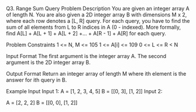 Q3. Range Sum Query
Problem Description
You are given an integer array A of length N.
You are also given a 2D integer array B with dimensions M x 2, where each row denotes a [L, R] query.
For each query, you have to find the sum of all elements from L to R indices in A (0 - indexed).
More formally, find A[L] + A[L + 1] + A[L + 2] +... + A[R - 1] + A[R] for each query.



Problem Constraints
1 <= N, M <= 105
1 <= A[i] <= 109
0 <= L <= R < N


Input Format
The first argument is the integer array A.
The second argument is the 2D integer array B.


Output Format
Return an integer array of length M where ith element is the answer for ith query in B.


Example Input
Input 1:
A = [1, 2, 3, 4, 5]
B = [[0, 3], [1, 2]]
Input 2:

A = [2, 2, 2]
B = [[0, 0], [1, 2]]